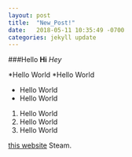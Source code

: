 ```yaml
---
layout: post
title:  "New_Post!"
date:   2018-05-11 10:35:49 -0700
categories: jekyll update
---
```


###Hello
**Hi**
*Hey* 

*Hello World 
*Hello World
  * Hello World
  * Hello World 

1. Hello World
2. Hello World
3. Hello World 

 [this website][a] Steam. 


[a]: https://store.steampowered.com/

